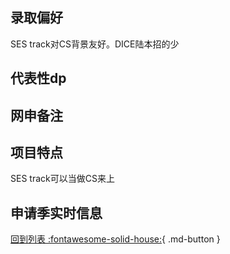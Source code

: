 ## 录取偏好
SES track对CS背景友好。DICE陆本招的少
## 代表性dp

## 网申备注

## 项目特点
SES track可以当做CS来上
## 申请季实时信息

[回到列表 :fontawesome-solid-house:](选校梯度.md){ .md-button }
